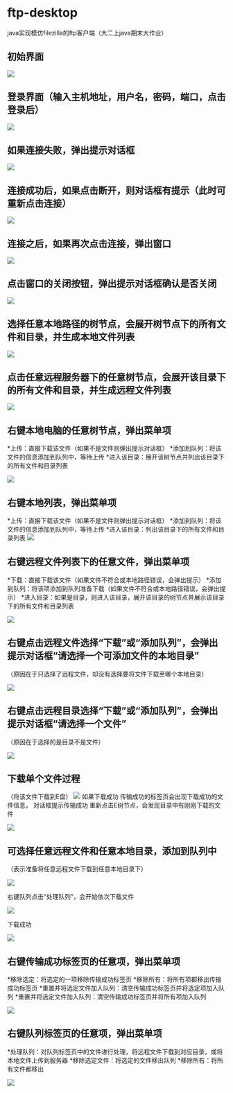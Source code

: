 # ftp-desktop
java实现模仿filezilla的ftp客户端（大二上java期末大作业）
## 初始界面
![](https://github.com/fionacat/ftp-desktop/blob/master/bin/%E5%88%9D%E5%A7%8B%E7%95%8C%E9%9D%A2.png)
## 登录界面（输入主机地址，用户名，密码，端口，点击登录后）
![](https://github.com/fionacat/ftp-desktop/blob/master/bin/%E7%99%BB%E9%99%86%E7%95%8C%E9%9D%A2.png)

## 如果连接失败，弹出提示对话框
![](https://github.com/fionacat/ftp-desktop/blob/master/bin/3.png)
## 连接成功后，如果点击断开，则对话框有提示（此时可重新点击连接）
 
![](https://github.com/fionacat/ftp-desktop/blob/master/bin/4.png)






## 连接之后，如果再次点击连接，弹出窗口
 
![](https://github.com/fionacat/ftp-desktop/blob/master/bin/5.png)
## 点击窗口的关闭按钮，弹出提示对话框确认是否关闭
 
![](https://github.com/fionacat/ftp-desktop/blob/master/bin/6.png)







## 选择任意本地路径的树节点，会展开树节点下的所有文件和目录，并生成本地文件列表
 
![](https://github.com/fionacat/ftp-desktop/blob/master/bin/7.png)



## 点击任意远程服务器下的任意树节点，会展开该目录下的所有文件和目录，并生成远程文件列表
 
![](https://github.com/fionacat/ftp-desktop/blob/master/bin/8.png)
## 右键本地电脑的任意树节点，弹出菜单项
*上传：直接下载该文件（如果不是文件则弹出提示对话框）
*添加到队列：将该文件的信息添加到队列中，等待上传
*进入该目录：展开该树节点并列出该目录下的所有文件和目录列表
 
![](https://github.com/fionacat/ftp-desktop/blob/master/bin/9.jpg)




## 右键本地列表，弹出菜单项

*上传：直接下载该文件（如果不是文件则弹出提示对话框）
*添加到队列：将该文件的信息添加到队列中，等待上传
*进入该目录：列出该目录下的所有文件和目录列表
![](https://github.com/fionacat/ftp-desktop/blob/master/bin/10.jpg) 
## 右键远程文件列表下的任意文件，弹出菜单项
*下载：直接下载该文件（如果文件不符合或本地路径错误，会弹出提示）
*添加到队列：将该项添加到队列准备下载（如果文件不符合或本地路径错误，会弹出提示）
*进入目录：如果是目录，则进入该目录，展开该目录的树节点并展示该目录下的所有文件和目录列表

![](https://github.com/fionacat/ftp-desktop/blob/master/bin/11.jpg) 
## 右键点击远程文件选择“下载”或“添加队列”，会弹出提示对话框“请选择一个可添加文件的本地目录”
（原因在于只选择了远程文件，却没有选择要将文件下载至哪个本地目录）

![](https://github.com/fionacat/ftp-desktop/blob/master/bin/12.png) 
## 右键点击远程目录选择“下载”或“添加队列”，会弹出提示对话框“请选择一个文件”
（原因在于选择的是目录不是文件）

![](https://github.com/fionacat/ftp-desktop/blob/master/bin/13.png) 
## 下载单个文件过程
（将该文件下载到E盘）
![](https://github.com/fionacat/ftp-desktop/blob/master/bin/14.png) 
如果下载成功
传输成功的标签页会出现下载成功的文件信息，
对话框提示传输成功
重新点击E树节点，会发现目录中有刚刚下载的文件
 
![](https://github.com/fionacat/ftp-desktop/blob/master/bin/21.png) 


## 可选择任意远程文件和任意本地目录，添加到队列中
（表示准备将任意远程文件下载到任意本地目录下）
 
![](https://github.com/fionacat/ftp-desktop/blob/master/bin/15.png)




右键队列点击“处理队列”，会开始依次下载文件
 
![](https://github.com/fionacat/ftp-desktop/blob/master/bin/16.png)

下载成功
 

![](https://github.com/fionacat/ftp-desktop/blob/master/bin/17.png)




## 右键传输成功标签页的任意项，弹出菜单项
*移除选定：将选定的一项移除传输成功标签页
*移除所有：将所有项都移出传输成功标签页
*重置并将选定文件加入队列：清空传输成功标签页并将选定项加入队列
*重置并将选定文件加入队列：清空传输成功标签页并将所有项加入队列

![](https://github.com/fionacat/ftp-desktop/blob/master/bin/18.jpg) 

## 右键队列标签页的任意项，弹出菜单项
*处理队列：对队列标签页中的文件进行处理，将远程文件下载到对应目录，或将本地文件上传到服务器
*移除选定文件：将选定的文件移出队列
*移除所有：将所有文件都移出
 
![](https://github.com/fionacat/ftp-desktop/blob/master/bin/19.jpg)
